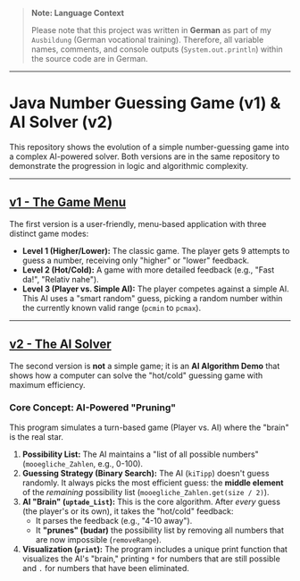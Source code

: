 > **Note: Language Context**
>
> Please note that this project was written in **German** as part of my `Ausbildung` (German vocational training). Therefore, all variable names, comments, and console outputs (`System.out.println`) within the source code are in German.

---

# Java Number Guessing Game (v1) & AI Solver (v2)

This repository shows the evolution of a simple number-guessing game into a complex AI-powered solver. Both versions are in the same repository to demonstrate the progression in logic and algorithmic complexity.

---

## [v1 - The Game Menu](./v1/)

The first version is a user-friendly, menu-based application with three distinct game modes:

* **Level 1 (Higher/Lower):** The classic game. The player gets 9 attempts to guess a number, receiving only "higher" or "lower" feedback.
* **Level 2 (Hot/Cold):** A game with more detailed feedback (e.g., "Fast da!", "Relativ nahe").
* **Level 3 (Player vs. Simple AI):** The player competes against a simple AI. This AI uses a "smart random" guess, picking a random number within the currently known valid range (`pcmin` to `pcmax`).

---

## [v2 - The AI Solver](./v2/)

The second version is **not** a simple game; it is an **AI Algorithm Demo** that shows how a computer can solve the "hot/cold" guessing game with maximum efficiency.

### Core Concept: AI-Powered "Pruning"

This program simulates a turn-based game (Player vs. AI) where the "brain" is the real star.

1.  **Possibility List:** The AI maintains a "list of all possible numbers" (`mooegliche_Zahlen`, e.g., 0-100).
2.  **Guessing Strategy (Binary Search):** The AI (`kiTipp`) doesn't guess randomly. It always picks the most efficient guess: the **middle element** of the *remaining* possibility list (`mooegliche_Zahlen.get(size / 2)`).
3.  **AI "Brain" (`uptade_List`):** This is the core algorithm. After *every* guess (the player's or its own), it takes the "hot/cold" feedback:
    * It parses the feedback (e.g., "4-10 away").
    * It **"prunes" (budar)** the possibility list by removing all numbers that are now impossible (`removeRange`).
4.  **Visualization (`print`):** The program includes a unique print function that visualizes the AI's "brain," printing `*` for numbers that are still possible and `.` for numbers that have been eliminated.
